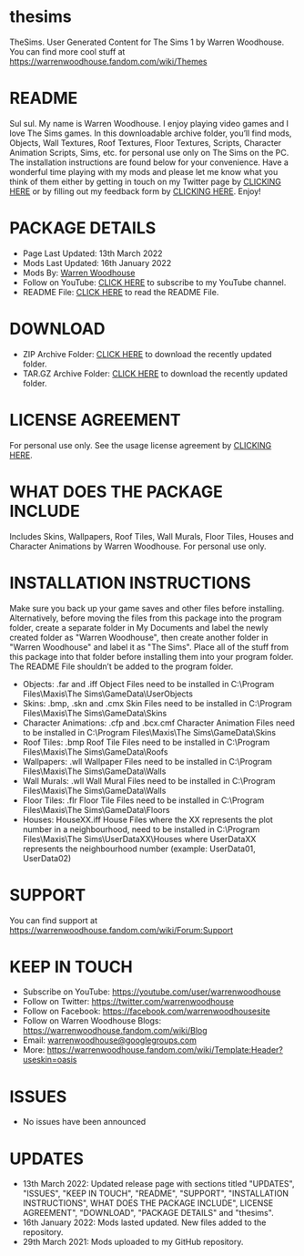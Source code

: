 # thesims
TheSims. User Generated Content for The Sims 1 by Warren Woodhouse. You can find more cool stuff at https://warrenwoodhouse.fandom.com/wiki/Themes

# README
Sul sul. My name is Warren Woodhouse. I enjoy playing video games and I love The Sims games. In this downloadable archive folder, you’ll find mods, Objects, Wall Textures, Roof Textures, Floor Textures, Scripts, Character Animation Scripts, Sims, etc. for personal use only on The Sims on the PC. The installation instructions are found below for your convenience. Have a wonderful time playing with my mods and please let me know what you think of them either by getting in touch on my Twitter page by [CLICKING HERE](https://twitter.com/warrenwoodhouse) or by filling out my feedback form by [CLICKING HERE](https://warrenwoodhouse.fandom.com/feedback). Enjoy!

# PACKAGE DETAILS
* Page Last Updated: 13th March 2022
* Mods Last Updated: 16th January 2022
* Mods By: [Warren Woodhouse](https://github.com/warrenwoodhouse)
* Follow on YouTube: [CLICK HERE](https://youtube.com/user/warrenwoodhouse) to subscribe to my YouTube channel.
* README File: [CLICK HERE](https://github.com/warrenwoodhouse/thesims/releases/download/v1/README.txt) to read the README File.

# DOWNLOAD
* ZIP Archive Folder: [CLICK HERE](https://github.com/warrenwoodhouse/thesims/archive/refs/tags/v1.zip) to download the recently updated folder.
* TAR.GZ Archive Folder: [CLICK HERE](https://github.com/warrenwoodhouse/thesims/archive/refs/tags/v1.tar.gz) to download the recently updated folder.

# LICENSE AGREEMENT
For personal use only. See the usage license agreement by [CLICKING HERE](https://warrenwoodhouse.fandom.com/license).

# WHAT DOES THE PACKAGE INCLUDE
Includes Skins, Wallpapers, Roof Tiles, Wall Murals, Floor Tiles, Houses and Character Animations by Warren Woodhouse. For personal use only.

# INSTALLATION INSTRUCTIONS
Make sure you back up your game saves and other files before installing. Alternatively, before moving the files from this package into the program folder, create a separate folder in My Documents and label the newly created folder as "Warren Woodhouse", then create another folder in "Warren Woodhouse" and label it as "The Sims". Place all of the stuff from this package into that folder before installing them into your program folder. The README File shouldn’t be added to the program folder.

* Objects: .far and .iff Object Files need to be installed in C:\Program Files\Maxis\The Sims\GameData\UserObjects
* Skins: .bmp, .skn and .cmx Skin Files need to be installed in C:\Program Files\Maxis\The Sims\GameData\Skins
* Character Animations: .cfp and .bcx.cmf Character Animation Files need to be installed in C:\Program Files\Maxis\The Sims\GameData\Skins
* Roof Tiles: .bmp Roof Tile Files need to be installed in C:\Program Files\Maxis\The Sims\GameData\Roofs
* Wallpapers: .wll Wallpaper Files need to be installed in C:\Program Files\Maxis\The Sims\GameData\Walls
* Wall Murals: .wll Wall Mural Files need to be installed in C:\Program Files\Maxis\The Sims\GameData\Walls
* Floor Tiles: .flr Floor Tile Files need to be installed in C:\Program Files\Maxis\The Sims\GameData\Floors
* Houses: HouseXX.iff House Files where the XX represents the plot number in a neighbourhood, need to be installed in C:\Program Files\Maxis\The Sims\UserDataXX\Houses where UserDataXX represents the neighbourhood number (example: UserData01, UserData02)

# SUPPORT
You can find support at https://warrenwoodhouse.fandom.com/wiki/Forum:Support

# KEEP IN TOUCH
* Subscribe on YouTube: https://youtube.com/user/warrenwoodhouse
* Follow on Twitter: https://twitter.com/warrenwoodhouse
* Follow on Facebook: https://facebook.com/warrenwoodhousesite
* Follow on Warren Woodhouse Blogs: https://warrenwoodhouse.fandom.com/wiki/Blog
* Email: [warrenwoodhouse@googlegroups.com](mailto:warrenwoodhouse@googlegroups.com)
* More: https://warrenwoodhouse.fandom.com/wiki/Template:Header?useskin=oasis

# ISSUES
* No issues have been announced

# UPDATES
* 13th March 2022: Updated release page with sections titled "UPDATES", "ISSUES", "KEEP IN TOUCH", "README", "SUPPORT", "INSTALLATION INSTRUCTIONS", WHAT DOES THE PACKAGE INCLUDE", LICENSE AGREEMENT", "DOWNLOAD", "PACKAGE DETAILS" and "thesims".
* 16th January 2022: Mods lasted updated. New files added to the repository.
* 29th March 2021: Mods uploaded to my GitHub repository.
